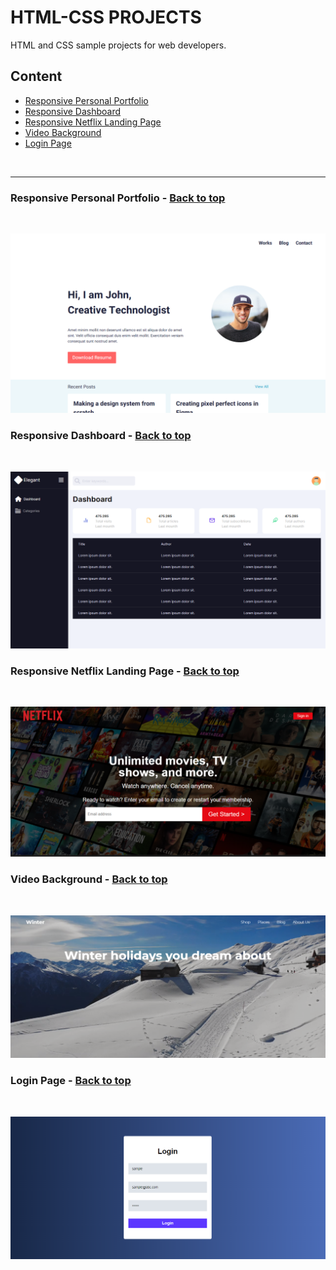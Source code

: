 # HTML-CSS PROJECTS

HTML and CSS sample projects for web developers.


<a name="content"></a>

## Content

* [Responsive Personal Portfolio](#portfolio)
* [Responsive Dashboard](#dashboard)
* [Responsive Netflix Landing Page](#netflix)
* [Video Background](#video-background)
* [Login Page](#login-page)

<br />
<hr />

<a name="portfolio"></a>

### Responsive Personal Portfolio - [Back to top](#portfolio)

<br />

![Screenshot](./screenshots/portfolio.png)

<a name="dashboard"></a>

### Responsive Dashboard - [Back to top](#content)

<br />

![Screenshot](./screenshots/dashboard.png)

<a name="netflix"></a>

### Responsive Netflix Landing Page - [Back to top](#content)

<br />

![Screenshot](./screenshots/netflix.png)

<a name="video-background"></a>

### Video Background - [Back to top](#content)

<br />

![Screenshot](./screenshots/video-background.png)

<a name="login-page"></a>

### Login Page - [Back to top](#content)

<br />

![Screenshot](./screenshots/login-page.png)